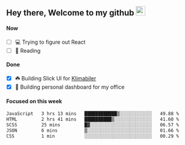 ## Hey there, Welcome to my github <img src="https://media.giphy.com/media/hvRJCLFzcasrR4ia7z/giphy.gif" width="25px">

#### Now
- [ ] 💻 Trying to figure out React
- [ ] 📕 Reading

#### Done
- [x] ☘️ Building Slick UI for [Klimabiler](https://klimabiler.dk)
- [x] 🚀 Building personal dashboard for my office
 
 #### Focused on this week
<!--START_SECTION:waka-->

```txt
JavaScript   3 hrs 13 mins   ████████████▒░░░░░░░░░░░░   49.88 %
HTML         2 hrs 41 mins   ██████████▒░░░░░░░░░░░░░░   41.60 %
SCSS         25 mins         █▓░░░░░░░░░░░░░░░░░░░░░░░   06.57 %
JSON         6 mins          ▒░░░░░░░░░░░░░░░░░░░░░░░░   01.66 %
CSS          1 min           ░░░░░░░░░░░░░░░░░░░░░░░░░   00.29 %
```

<!--END_SECTION:waka-->

